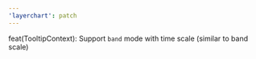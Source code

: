 ```yaml
---
'layerchart': patch
---
```


feat(TooltipContext): Support `band` mode with time scale (similar to band scale)
